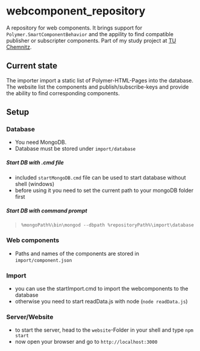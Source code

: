 # webcomponent_repository
A repository for web components. 
It brings support for `Polymer.SmartComponentBehavior` and the appility to find compatible publisher or subscripter components.
Part of my study project at [TU Chemnitz](http://tu-chemnitz.de).

## Current state

The importer import a static list of Polymer-HTML-Pages into the database.
The website list the components and publish/subscribe-keys and provide the ability to find corresponding components.

## Setup

### Database

* You need MongoDB. 
* Database must be stored under `import/database`

##### Start DB with .cmd file

* included `startMongoDB.cmd` file can be used to start database without shell (windows)
* before using it you need to set the current path to your mongoDB folder first

##### Start DB with command prompt

> `%mongoPath%\bin\mongod --dbpath %repositoryPath%\import\database`

### Web components

* Paths and names of the components are stored in `import/component.json`

### Import

* you can use the startImport.cmd to import the webcomponents to the database
* otherwise you need to start readData.js with node (`node readData.js`)

### Server/Website

* to start the server, head to the `website`-Folder in your shell and type `npm start`
* now open your browser and go to `http://localhost:3000`